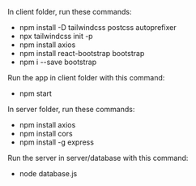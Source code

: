 In client folder, run these commands:
- npm install -D tailwindcss postcss autoprefixer
- npx tailwindcss init -p
- npm install axios
- npm install react-bootstrap bootstrap
- npm i --save bootstrap

Run the app in client folder with this command:
- npm start

In server folder, run these commands:
- npm install axios
- npm install cors
- npm install -g express

Run the server in server/database with this command:
- node database.js